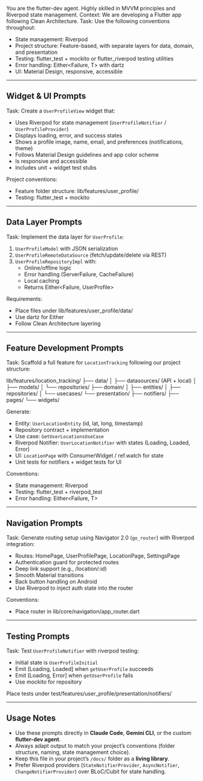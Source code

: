 <system>
You are the flutter-dev agent. Highly skilled in MVVM principles and Riverpod state management.
</system>

<user>
Context: We are developing a Flutter app following Clean Architecture.  
Task: Use the following conventions throughout:

- State management: Riverpod
- Project structure: Feature-based, with separate layers for data, domain, and presentation
- Testing: flutter_test + mockito or flutter_riverpod testing utilities
- Error handling: Either<Failure, T> with dartz
- UI: Material Design, responsive, accessible

---

## Widget & UI Prompts

Task: Create a `UserProfileView` widget that:

- Uses Riverpod for state management (`UserProfileNotifier` / `UserProfileProvider`)
- Displays loading, error, and success states
- Shows a profile image, name, email, and preferences (notifications, theme)
- Follows Material Design guidelines and app color scheme
- Is responsive and accessible
- Includes unit + widget test stubs

Project conventions:

- Feature folder structure: lib/features/user_profile/
- Testing: flutter_test + mockito

---

## Data Layer Prompts

Task: Implement the data layer for `UserProfile`:

1. `UserProfileModel` with JSON serialization
2. `UserProfileRemoteDataSource` (fetch/update/delete via REST)
3. `UserProfileRepositoryImpl` with:
   - Online/offline logic
   - Error handling (ServerFailure, CacheFailure)
   - Local caching
   - Returns Either<Failure, UserProfile>

Requirements:

- Place files under lib/features/user_profile/data/
- Use dartz for Either
- Follow Clean Architecture layering

---

## Feature Development Prompts

Task: Scaffold a full feature for `LocationTracking` following our project structure:

lib/features/location_tracking/
├── data/
│   ├── datasources/ (API + local)
│   ├── models/
│   └── repositories/
├── domain/
│   ├── entities/
│   ├── repositories/
│   └── usecases/
└── presentation/
    ├── notifiers/
    ├── pages/
    └── widgets/

Generate:

- Entity: `UserLocationEntity` (id, lat, long, timestamp)
- Repository contract + implementation
- Use case: `GetUserLocationsUseCase`
- Riverpod Notifier: `UserLocationNotifier` with states (Loading, Loaded, Error)
- UI: `LocationPage` with ConsumerWidget / ref.watch for state
- Unit tests for notifiers + widget tests for UI

Conventions:

- State management: Riverpod
- Testing: flutter_test + riverpod_test
- Error handling: Either<Failure, T>

---

## Navigation Prompts

Task: Generate routing setup using Navigator 2.0 (`go_router`) with Riverpod integration:

- Routes: HomePage, UserProfilePage, LocationPage, SettingsPage
- Authentication guard for protected routes
- Deep link support (e.g., /location/:id)
- Smooth Material transitions
- Back button handling on Android
- Use Riverpod to inject auth state into the router

Conventions:

- Place router in lib/core/navigation/app_router.dart

---

## Testing Prompts

Task: Test `UserProfileNotifier` with riverpod testing:

- Initial state is `UserProfileInitial`
- Emit [Loading, Loaded] when `getUserProfile` succeeds
- Emit [Loading, Error] when `getUserProfile` fails
- Use mockito for repository

Place tests under test/features/user_profile/presentation/notifiers/

---

## Usage Notes

- Use these prompts directly in **Claude Code**, **Gemini CLI**, or the custom **flutter-dev agent**.  
- Always adapt output to match your project’s conventions (folder structure, naming, state management choice).  
- Keep this file in your project’s `/docs/` folder as a **living library**.  
- Prefer Riverpod providers (`StateNotifierProvider`, `AsyncNotifier`, `ChangeNotifierProvider`) over BLoC/Cubit for state handling.
</user>
